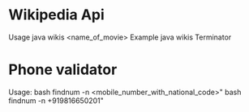 # Wikipedia Api 
Usage java wikis <name_of_movie> 
Example java wikis Terminator

# Phone validator
Usage: bash findnum -n <mobile_number_with_national_code>"
bash findnum -n +919816650201"
